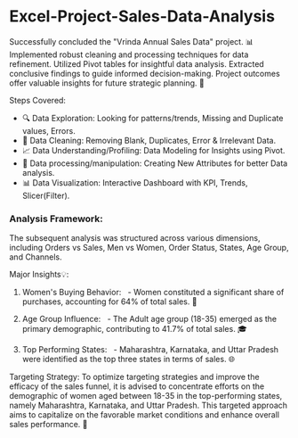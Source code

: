 # Excel-Project-Sales-Data-Analysis
Successfully concluded the "Vrinda Annual Sales Data" project. 📊 Implemented robust cleaning and processing techniques for data refinement. Utilized Pivot tables for insightful data analysis. Extracted conclusive findings to guide informed decision-making. Project outcomes offer valuable insights for future strategic planning. 🚀

Steps Covered:
- 🔍 Data Exploration: Looking for patterns/trends, Missing and Duplicate values, Errors.
- 🧹 Data Cleaning: Removing Blank, Duplicates, Error & Irrelevant Data.
- 📈 Data Understanding/Profiling: Data Modeling for Insights using Pivot.
- 🔧 Data processing/manipulation: Creating New Attributes for better Data analysis.
- 📊 Data Visualization: Interactive Dashboard with KPI, Trends, Slicer(Filter).

### Analysis Framework:

The subsequent analysis was structured across various dimensions, including Orders vs Sales, Men vs Women, Order Status, States, Age Group, and Channels.

Major Insights💡:

1. Women's Buying Behavior:
  - Women constituted a significant share of purchases, accounting for 64% of total sales. 💃

2. Age Group Influence:
  - The Adult age group (18-35) emerged as the primary demographic, contributing to 41.7% of total sales. 🎓

3. Top Performing States:
  - Maharashtra, Karnataka, and Uttar Pradesh were identified as the top three states in terms of sales. 🌐

Targeting Strategy:
To optimize targeting strategies and improve the efficacy of the sales funnel, it is advised to concentrate efforts on the demographic of women aged between 18-35 in the top-performing states, namely Maharashtra, Karnataka, and Uttar Pradesh. This targeted approach aims to capitalize on the favorable market conditions and enhance overall sales performance. 🌟
